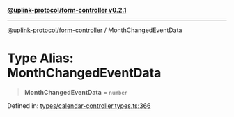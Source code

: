 [**@uplink-protocol/form-controller v0.2.1**](../README.md)

***

[@uplink-protocol/form-controller](../globals.md) / MonthChangedEventData

# Type Alias: MonthChangedEventData

> **MonthChangedEventData** = `number`

Defined in: [types/calendar-controller.types.ts:366](https://github.com/jmkcoder/uplink-protocol-calendar/blob/311e0b81efba7399cf1c367c0a2007aa66f3b830/src/types/calendar-controller.types.ts#L366)
